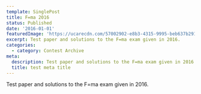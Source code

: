 ```yaml
---
template: SinglePost
title: F=ma 2016
status: Published
date: '2016-01-01'
featuredImage: 'https://ucarecdn.com/57002902-e8b3-4315-9995-beb637b29128/'
excerpt: Test paper and solutions to the F=ma exam given in 2016.
categories:
  - category: Contest Archive
meta:
  description: Test paper and solutions to the F=ma exam given in 2016.
  title: test meta title
---
```

Test paper and solutions to the F=ma exam given in 2016.